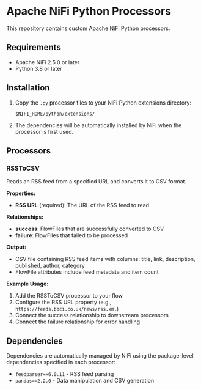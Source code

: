 # Apache NiFi Python Processors

This repository contains custom Apache NiFi Python processors.

## Requirements

- Apache NiFi 2.5.0 or later
- Python 3.8 or later

## Installation

1. Copy the `.py` processor files to your NiFi Python extensions directory:
   ```
   $NIFI_HOME/python/extensions/
   ```

2. The dependencies will be automatically installed by NiFi when the processor is first used.

## Processors

### RSSToCSV

Reads an RSS feed from a specified URL and converts it to CSV format.

**Properties:**
- **RSS URL** (required): The URL of the RSS feed to read

**Relationships:**
- **success**: FlowFiles that are successfully converted to CSV
- **failure**: FlowFiles that failed to be processed

**Output:**
- CSV file containing RSS feed items with columns: title, link, description, published, author, category
- FlowFile attributes include feed metadata and item count

**Example Usage:**
1. Add the RSSToCSV processor to your flow
2. Configure the RSS URL property (e.g., `https://feeds.bbci.co.uk/news/rss.xml`)
3. Connect the success relationship to downstream processors
4. Connect the failure relationship for error handling

## Dependencies

Dependencies are automatically managed by NiFi using the package-level dependencies specified in each processor:

- `feedparser==6.0.11` - RSS feed parsing
- `pandas==2.2.0` - Data manipulation and CSV generation
